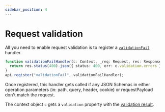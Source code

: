 ```yaml
---
sidebar_position: 4
---
```


# Request validation

All you need to enable request validation is to register a [`validationFail`](/docs/openapi-backend/api#validationfail-handler) handler.

```ts
function validationFailHandler(c: Context, _req: Request, res: Response) {
  return res.status(400).json({ status: 400, err: c.validation.errors });
}
api.register("validationFail", validationFailHandler);
```

Once registered, this handler gets called if any JSON Schemas in either operation parameters (in: path, query, header, cookie) or requestPayload don't match the request.

The context object `c` gets a `validation` property with the [validation result](/docs/openapi-backend/api#validationresult-object).
